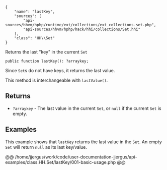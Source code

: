 ``` yamlmeta
{
    "name": "lastKey",
    "sources": [
        "api-sources/hhvm/hphp/runtime/ext/collections/ext_collections-set.php",
        "api-sources/hhvm/hphp/hack/hhi/collections/Set.hhi"
    ],
    "class": "HH\\Set"
}
```




Returns the last "key" in the current ` Set `




``` Hack
public function lastKey(): ?arraykey;
```




Since ` Set `s do not have keys, it returns the last value.




This method is interchangeable with ` lastValue() `.




## Returns




+ ` ?arraykey ` - The last value in the current `` Set ``, or ``` null ``` if the current
  ```` Set ```` is empty.




## Examples




This example shows that ` lastKey ` returns the last value in the `` Set ``. An empty ``` Set ``` will return ```` null ```` as its last key/value.







@@ /home/jjergus/work/code/user-documentation-jjergus/api-examples/class.HH.Set/lastKey/001-basic-usage.php @@
<!-- HHAPIDOC -->

